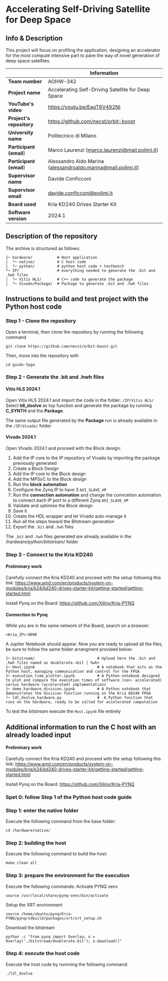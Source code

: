 # Accelerating Self-Driving Satellite for Deep Space

## Info & Description
This project will focus on profiling the application, designing an accelerator for the most compute intensive part to pave the way of novel generation of deep space satellites.  

|| Information |
|----------------------|-----|
| **Team number**          | AOHW-342 |
| **Project name**         | Accelerating Self-Driving Satellite for Deep Space |
| **YouTube's video**      | https://youtu.be/EagT6V492NI |
| **Project's repository** | https://github.com/necst/orbit-boost |
| **University name**      | Politecnico di Milano |
| **Participant (email**)  | Marco Laurenzi (marco.laurenzi@mail.polimi.it) |
| **Participant (email**)  | Alessandro Aldo Marina (alessandroaldo.marina@mail.polimi.it) |
| **Supervisor name**      | Davide Conficconi |
| **Supervisor email**     | davide.conficconi@polimi.it |
| **Board used**           | Kria KD240 Drives Starter Kit |
| **Software version**     | 2024.1 |

## Description of the repository
The archive is structured as follows:
```    
├─ hardware/           # Host application
|  └─ native/          # C host code
|  └─ python/          # python host code + testbench
└─ IP/                 # everything needed to generate the .bit and .hwh files
|  └─ Vitis HLS/       # C++ code to generate the package
|  └─ Vivado/Package/  # Package to generate .bit and .hwh files
```
 
## Instructions to build and test project with the Python host code

### Step 1 - Clone the repository
Open a terminal, then clone the repository by running the following command
```shell
git clone https://github.com/necst/orbit-boost.git
```
Then, move into the repository with 
```shell
cd guido-fpga
```

### Step 2 - Generate the .bit and .hwh files
#### Vitis HLS 2024.1
Open Vitis HLS 2024.1 and import the code in the folder: `/IP/Vitis HLS/`
Select **ldl_dsolve** as top function and generate the package by running **C_SYNTH** and the **Package**.

The same output file generated by the **Package** run is already available in the `/IP/Vivado/` folder

#### Vivado 2024.1

Open VIvado 2024.1 and proceed with the Block design:
1. Add the IP core to the IP repository of Vivado by importing the package previously generated
2. Create a Block Design
3. Add the IP core to the Block design
4. Add the MPSoC to the Block design
6. Run the **block automation**
7. Configure the Zynq IP to have 3 `AXI_SLAVE_HP`
8. Run the **connection automation** and change the conncetion automation to connect each IP port to a different Zynq `AXI_SLAVE_HP`
9. Validate and optimize the Block design
10. Save it
11. Create the HDL wrapper and let Vivado auto-manage it
12. Run all the steps toward the Bitstream generation
13. Export the `.bit` and `.hwh` files
    
The `.bit` and `.hwh` files generated are already available in the /hardware/python/bitstream/ folder

### Step 3 - Connect to the Kria KD240
#### Preliminary work
Carefully connect the Kria KD240 and proceed with the setup following this link:
https://www.amd.com/en/products/system-on-modules/kria/k24/kd240-drives-starter-kit/getting-started/getting-started.html

Install Pynq on the Board:
https://github.com/Xilinx/Kria-PYNQ

#### Connection to Pynq
While you are in the same network of the Board, search on a browser:
``` 
<Kria_IP>:9090
``` 
A Jupiter Notebook should appear.
Now you are ready to upload all the files, be sure to follow the same folder arrangment provided below:
```    
├─ bitstream/                            # Upload here the .bit and .hwh files named as doublerate.<bit | hwh>    
├─ Host.ipynb                            # A notebook that acts as the Python host, managing communication and control for the FPGA
├─ execution_time_plotter.ipynb          # A Python notebook designed to plot and compare the execution times of software (non- accelerated) versus hardware (accelerated) implementations
├─ demo_hardware_division.ipynb          # A Python notebook that demonstrates the division function running on the Kria KD240 FPGA
└─ ldl_dsolve_hardware.py                #  A Python function that runs on the hardware, ready to be called for accelerated computation
```
To test the bitstream execute the `Host.ipynb` file entirely

## Additional information to run the C host with an already loaded input
#### Preliminary work
Carefully connect the Kria KD240 and proceed with the setup following this link:
https://www.amd.com/en/products/system-on-modules/kria/k24/kd240-drives-starter-kit/getting-started/getting-started.html

Install Pynq on the Board:
https://github.com/Xilinx/Kria-PYNQ
### Spet 0: follow Step 1 of the Python host code guide
### Step 1: enter the native folder
Execute the following command from the base folder:
```
cd /hardware/native/
```
### Step 2: building the host
Execute the following command to build the host:
```
make clean all
```
### Step 3: prepare the environment for the execution
Execute the following commands:
Activate PYNQ venv
```
source /usr/local/share/pynq-venv/bin/activate
```
Setup the XRT environment
```
source /home/ubuntu/pynq/Kria-PYNQ/pynq/sdbuild/packages/xrt/xrt_setup.sh
```
Download the bitstream
```
python -c "from pynq import Overlay; o = Overlay('./bitstream/doublerate.bit'); o.download()"
```
### Step 4: execute the host code
Execute the host code by runnning the following command:
```
./ldl_dsolve
```
